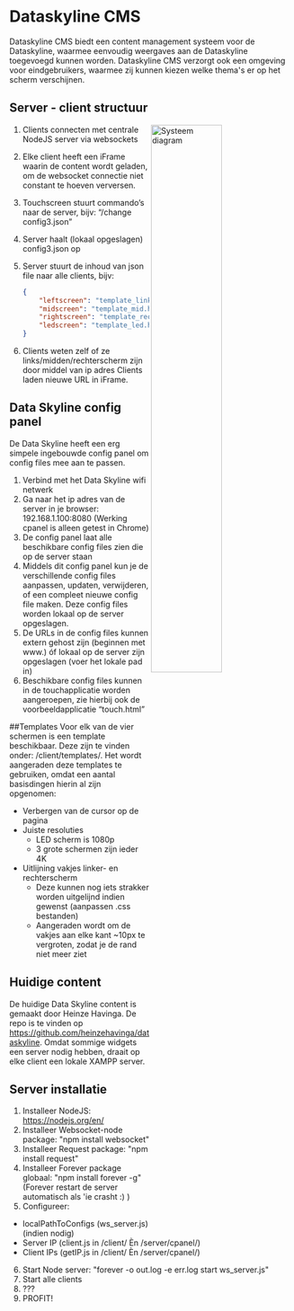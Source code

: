 # Dataskyline CMS
Dataskyline CMS biedt een content management systeem voor de Dataskyline, waarmee eenvoudig weergaves aan de Dataskyline toegevoegd kunnen worden. Dataskyline CMS verzorgt ook een omgeving voor eindgebruikers, waarmee zij kunnen kiezen welke thema's er op het scherm verschijnen.

## Server - client structuur
<img src="/../develop/img/systemdiagram.png?raw=true" alt="Systeem diagram" width="50%" align="right"/>

1. Clients connecten met centrale NodeJS server via websockets
2. Elke client heeft een iFrame waarin de content wordt geladen, om de websocket connectie niet constant te hoeven verversen.
3. Touchscreen stuurt commando’s naar de server, bijv: “/change config3.json”
4. Server haalt (lokaal opgeslagen) config3.json op
5. Server stuurt de inhoud van json file naar alle clients, bijv:

    ```json
    {
        "leftscreen": "template_links.html",
        "midscreen": "template_mid.html",
        "rightscreen": "template_rechts.html",
        "ledscreen": "template_led.html",
    }
    ```

6. Clients weten zelf of ze links/midden/rechterscherm zijn door middel van ip adres
Clients laden nieuwe URL in iFrame.

## Data Skyline config panel
De Data Skyline heeft een erg simpele ingebouwde config panel om config files mee aan te passen.

1.	Verbind met het Data Skyline wifi netwerk
2.	Ga naar het ip adres van de server in je browser: 192.168.1.100:8080 (Werking cpanel is alleen getest in Chrome)
3.	De config panel laat alle beschikbare config files zien die op de server staan
4.	Middels dit config panel kun je de verschillende config files aanpassen, updaten, verwijderen, of een compleet nieuwe config file maken. Deze config files worden lokaal op de server opgeslagen.
5.	De URLs in de config files kunnen extern gehost zijn (beginnen met www.) óf lokaal op de server zijn opgeslagen (voer het lokale pad in) 
6.	Beschikbare config files kunnen in de touchapplicatie worden aangeroepen, zie hierbij ook de voorbeeldapplicatie “touch.html”

##Templates
Voor elk van de vier schermen is een template beschikbaar. Deze zijn te vinden onder: /client/templates/. Het wordt aangeraden deze templates te gebruiken, omdat een aantal basisdingen hierin al zijn opgenomen:

* Verbergen van de cursor op de pagina
* Juiste resoluties
  * LED scherm is 1080p
  * 3 grote schermen zijn ieder 4K
* Uitlijning vakjes linker- en rechterscherm
  * Deze kunnen nog iets strakker worden uitgelijnd indien gewenst (aanpassen .css bestanden)
  * Aangeraden wordt om de vakjes aan elke kant ~10px te vergroten, zodat je de rand niet meer ziet

## Huidige content
De huidige Data Skyline content is gemaakt door Heinze Havinga. De repo is te vinden op https://github.com/heinzehavinga/dataskyline. Omdat sommige widgets een server nodig hebben, draait op elke client een lokale XAMPP server.

## Server installatie

1. Installeer NodeJS: https://nodejs.org/en/
2. Installeer Websocket-node package: "npm install websocket"
3. Installeer Request package: "npm install request"
4. Installeer Forever package globaal: "npm install forever -g"
  (Forever restart de server automatisch als 'ie crasht :) )
5. Configureer:
  * localPathToConfigs (ws_server.js) (indien nodig)
  * Server IP (client.js in /client/ Èn /server/cpanel/)
  * Client IPs (getIP.js in /client/ Èn /server/cpanel/)
6. Start Node server: "forever -o out.log -e err.log start ws_server.js"
7. Start alle clients
8. ???
9. PROFIT!
